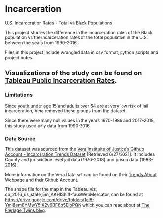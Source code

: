 # Incarceration
U.S. Incarceration Rates - Total vs Black Populations

This project studies the difference in the incarceration rates of the Black population vs the incarceration rates of the total population in the U.S. between the years from 1990-2016.

Files in this project include wrangled data in csv format, python scripts and project notes.

## Visualizations of the study can be found on [Tableau Public Incarceration Rates](https://public.tableau.com/app/profile/liz.gewirtz/viz/IncarcerationRates_16280989165760/IncarcerationRates).

### Limitations
Since youth under age 15 and adults over 64 are at very low risk of jail incarceration, Vera removed these groups from the dataset. 

Since there were many null values in the years 1970-1989 and 2017-2018, this study used only data from 1990-2016.

### Data Source
This dataset was sourced from the [Vera Instituite of Justice’s Github Account - Incarceration Trends Dataset](https://github.com/vera-institute/incarceration-trends) [Retrieved 6/27/2021].  It includes County and jurisdiction level jail data (1970-2018) and prison data (1983-2016). 

More information on the Vera Data set can be found on their [Trends About Webpage](http://trends.vera.org/about) and their [Github Account](https://github.com/vera-institute/incarceration-trends).

The shape file for the map in the Tableau viz, cb_2016_us_state_5m_AKHIShift-fauxWebMercator, can be found at https://drive.google.com/drive/folders/1ci8-Ymj8em8YMwY5tX2v6BF6b5EioPQN which you can read about at [The Flerlage Twins blog](https://www.flerlagetwins.com/2021/03/alternative-map-projections-in-tableau.html).





